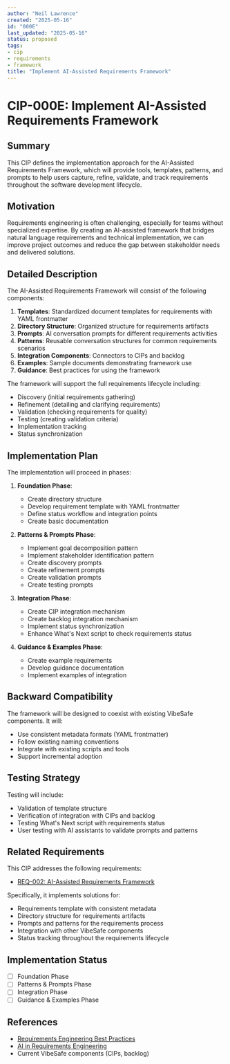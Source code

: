```yaml
---
author: "Neil Lawrence"
created: "2025-05-16"
id: "000E"
last_updated: "2025-05-16"
status: proposed
tags:
- cip
- requirements
- framework
title: "Implement AI-Assisted Requirements Framework"
---
```


# CIP-000E: Implement AI-Assisted Requirements Framework

## Summary
This CIP defines the implementation approach for the AI-Assisted Requirements Framework, which will provide tools, templates, patterns, and prompts to help users capture, refine, validate, and track requirements throughout the software development lifecycle.

## Motivation
Requirements engineering is often challenging, especially for teams without specialized expertise. By creating an AI-assisted framework that bridges natural language requirements and technical implementation, we can improve project outcomes and reduce the gap between stakeholder needs and delivered solutions.

## Detailed Description
The AI-Assisted Requirements Framework will consist of the following components:

1. **Templates**: Standardized document templates for requirements with YAML frontmatter
2. **Directory Structure**: Organized structure for requirements artifacts
3. **Prompts**: AI conversation prompts for different requirements activities
4. **Patterns**: Reusable conversation structures for common requirements scenarios
5. **Integration Components**: Connectors to CIPs and backlog
6. **Examples**: Sample documents demonstrating framework use
7. **Guidance**: Best practices for using the framework

The framework will support the full requirements lifecycle including:
- Discovery (initial requirements gathering)
- Refinement (detailing and clarifying requirements)
- Validation (checking requirements for quality)
- Testing (creating validation criteria)
- Implementation tracking
- Status synchronization

## Implementation Plan
The implementation will proceed in phases:

1. **Foundation Phase**:
   - Create directory structure
   - Develop requirement template with YAML frontmatter
   - Define status workflow and integration points
   - Create basic documentation

2. **Patterns & Prompts Phase**:
   - Implement goal decomposition pattern
   - Implement stakeholder identification pattern
   - Create discovery prompts
   - Create refinement prompts
   - Create validation prompts
   - Create testing prompts

3. **Integration Phase**:
   - Create CIP integration mechanism
   - Create backlog integration mechanism
   - Implement status synchronization
   - Enhance What's Next script to check requirements status

4. **Guidance & Examples Phase**:
   - Create example requirements
   - Develop guidance documentation
   - Implement examples of integration

## Backward Compatibility
The framework will be designed to coexist with existing VibeSafe components. It will:
- Use consistent metadata formats (YAML frontmatter)
- Follow existing naming conventions
- Integrate with existing scripts and tools
- Support incremental adoption

## Testing Strategy
Testing will include:
- Validation of template structure
- Verification of integration with CIPs and backlog
- Testing What's Next script with requirements status
- User testing with AI assistants to validate prompts and patterns

## Related Requirements
This CIP addresses the following requirements:

- [REQ-002: AI-Assisted Requirements Framework](../ai-requirements/ai-requirements-framework.md)

Specifically, it implements solutions for:
- Requirements template with consistent metadata
- Directory structure for requirements artifacts
- Prompts and patterns for the requirements process
- Integration with other VibeSafe components
- Status tracking throughout the requirements lifecycle

## Implementation Status
- [ ] Foundation Phase
- [ ] Patterns & Prompts Phase
- [ ] Integration Phase
- [ ] Guidance & Examples Phase

## References
- [Requirements Engineering Best Practices](https://www.researchgate.net/publication/220631935_Requirements_Engineering_Best_Practice)
- [AI in Requirements Engineering](https://link.springer.com/chapter/10.1007/978-3-319-77703-0_11)
- Current VibeSafe components (CIPs, backlog) 